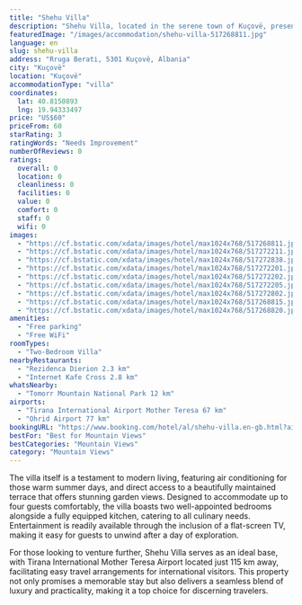 ```yaml
---
title: "Shehu Villa"
description: "Shehu Villa, located in the serene town of Kuçovë, presents a tranquil retreat for travelers seeking both comfort and convenience."
featuredImage: "/images/accommodation/shehu-villa-517268811.jpg"
language: en
slug: shehu-villa
address: "Rruga Berati, 5301 Kuçovë, Albania"
city: "Kuçovë"
location: "Kuçovë"
accommodationType: "villa"
coordinates:
  lat: 40.8150893
  lng: 19.94333497
price: "US$60"
priceFrom: 60
starRating: 3
ratingWords: "Needs Improvement"
numberOfReviews: 0
ratings:
  overall: 0
  location: 0
  cleanliness: 0
  facilities: 0
  value: 0
  comfort: 0
  staff: 0
  wifi: 0
images:
  - "https://cf.bstatic.com/xdata/images/hotel/max1024x768/517268811.jpg?k=4d651ff8486d893713afec42309e9ada9a32d7a6c482fc2b104fc67810d1c6bd&o=&hp=1"
  - "https://cf.bstatic.com/xdata/images/hotel/max1024x768/517272211.jpg?k=2b59cdc1c619e8baacba6082bcd800d5cb963b3d1289085f01ac268d8b7b069d&o=&hp=1"
  - "https://cf.bstatic.com/xdata/images/hotel/max1024x768/517272838.jpg?k=e1fd76b752e0d5f43d76f2b0688276dec8911e6fc51768db34f508a95549c897&o=&hp=1"
  - "https://cf.bstatic.com/xdata/images/hotel/max1024x768/517272201.jpg?k=181bae07af1c769b1c5055e19a3f8a99cb63cd83b4e8d8f01656dd5f409d081e&o=&hp=1"
  - "https://cf.bstatic.com/xdata/images/hotel/max1024x768/517272202.jpg?k=58115716a4abd5d9d017cb32d44f1c2cf1c80fa8ea883b1533f004368ba61002&o=&hp=1"
  - "https://cf.bstatic.com/xdata/images/hotel/max1024x768/517272205.jpg?k=8435863f877b166511c2f7bf7b9ee9f6aa57c80b7679bf6e786de18528683368&o=&hp=1"
  - "https://cf.bstatic.com/xdata/images/hotel/max1024x768/517272802.jpg?k=89e8b9eb88d6acd8e5ddbe053175986369897e815077580b3e162a3bd28283c2&o=&hp=1"
  - "https://cf.bstatic.com/xdata/images/hotel/max1024x768/517268815.jpg?k=29ad20d79762c5809dea60f820ebaf95c3d344e012115a8d4b5d6f40e50233ef&o=&hp=1"
  - "https://cf.bstatic.com/xdata/images/hotel/max1024x768/517268820.jpg?k=3a16e3685628af006a041a9a73fd0a58601220cd55eca6a6a7a3859784992ed2&o=&hp=1"
amenities:
  - "Free parking"
  - "Free WiFi"
roomTypes:
  - "Two-Bedroom Villa"
nearbyRestaurants:
  - "Rezidenca Dierion 2.3 km"
  - "Internet Kafe Cross 2.8 km"
whatsNearby:
  - "Tomorr Mountain National Park 12 km"
airports:
  - "Tirana International Airport Mother Teresa 67 km"
  - "Ohrid Airport 77 km"
bookingURL: "https://www.booking.com/hotel/al/shehu-villa.en-gb.html?aid=8035640"
bestFor: "Best for Mountain Views"
bestCategories: "Mountain Views"
category: "Mountain Views"
---
```


The villa itself is a testament to modern living, featuring air conditioning for those warm summer days, and direct access to a beautifully maintained terrace that offers stunning garden views. Designed to accommodate up to four guests comfortably, the villa boasts two well-appointed bedrooms alongside a fully equipped kitchen, catering to all culinary needs. Entertainment is readily available through the inclusion of a flat-screen TV, making it easy for guests to unwind after a day of exploration.

For those looking to venture further, Shehu Villa serves as an ideal base, with Tirana International Mother Teresa Airport located just 115 km away, facilitating easy travel arrangements for international visitors. This property not only promises a memorable stay but also delivers a seamless blend of luxury and practicality, making it a top choice for discerning travelers.
